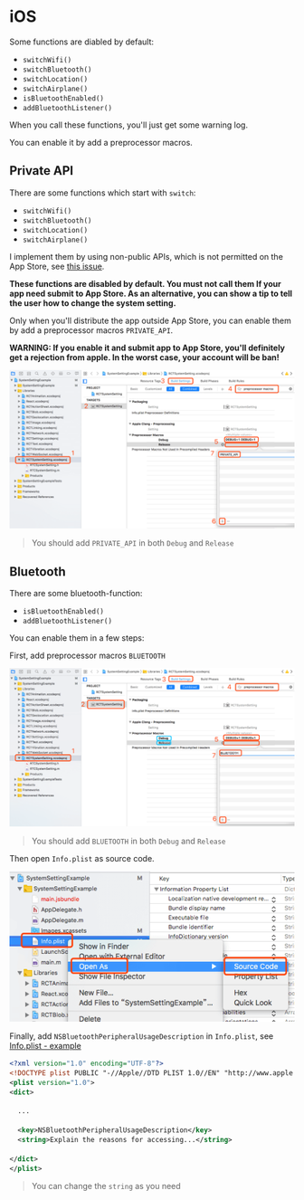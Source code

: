 # iOS

Some functions are diabled by default:

* `switchWifi()`
* `switchBluetooth()`
* `switchLocation()`
* `switchAirplane()`
* `isBluetoothEnabled()`
* `addBluetoothListener()`

When you call these functions, you'll just get some warning log.

You can enable it by add a preprocessor macros.

## Private API

There are some functions which start with `switch`:

* `switchWifi()`
* `switchBluetooth()`
* `switchLocation()`
* `switchAirplane()`

I implement them by using non-public APIs, which is not permitted on the App Store, see [this issue](https://github.com/c19354837/react-native-system-setting/issues/28). 

**These functions are disabled by default. You must not call them If your app need submit to App Store. As an alternative, you can show a tip to tell the user how to change the system setting.**

Only when you'll distribute the app outside App Store, you can enable them by add a preprocessor macros `PRIVATE_API`.

**WARNING: If you enable it and submit app to App Store, you'll definitely get a rejection from apple. In the worst case, your account will be ban!**

![add preprocessor macros `PRIVATE_API `](./screenshot/ios_private_api.png)

> You should add `PRIVATE_API` in both `Debug` and `Release` 

## Bluetooth

There are some bluetooth-function:

* `isBluetoothEnabled()`
* `addBluetoothListener()`

You can enable them in a few steps: 

First, add preprocessor macros `BLUETOOTH`

![add preprocessor macros `BLUETOOTH`](./screenshot/ios_bluetooth.png)

> You should add `BLUETOOTH` in both `Debug` and `Release`

Then open `Info.plist` as source code.

![open Info.plist as source code](./screenshot/ios_bluetooth_plist.png)
 
Finally, add `NSBluetoothPeripheralUsageDescription` in `Info.plist`, see [Info.plist - example](https://github.com/c19354837/react-native-system-setting/blob/master/examples/SystemSettingExample/ios/SystemSettingExample/Info.plist#L55-L56)

```xml
<?xml version="1.0" encoding="UTF-8"?>
<!DOCTYPE plist PUBLIC "-//Apple//DTD PLIST 1.0//EN" "http://www.apple.com/DTDs/PropertyList-1.0.dtd">
<plist version="1.0">
<dict>
  
  ...
  
  <key>NSBluetoothPeripheralUsageDescription</key>
  <string>Explain the reasons for accessing...</string>
  
</dict>
</plist>
```

> You can change the `string` as you need

